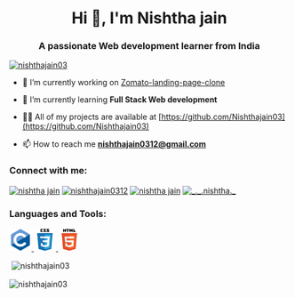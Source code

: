 <h1 align="center">Hi 👋, I'm Nishtha jain</h1>
<h3 align="center">A passionate Web development learner from India</h3>

<p align="left"> <a href="https://github.com/ryo-ma/github-profile-trophy"><img src="https://github-profile-trophy.vercel.app/?username=nishthajain03" alt="nishthajain03" /></a> </p>

- 🔭 I’m currently working on [Zomato-landing-page-clone](https://github.com/Nishthajain03/Zomato-landing-page)

- 🌱 I’m currently learning **Full Stack Web development**

- 👨‍💻 All of my projects are available at [https://github.com/Nishthajain03](https://github.com/Nishthajain03)

- 📫 How to reach me **nishthajain0312@gmail.com**

<h3 align="left">Connect with me:</h3>
<p align="left">
<a href="https://linkedin.com/in/nishtha jain" target="blank"><img align="center" src="https://raw.githubusercontent.com/rahuldkjain/github-profile-readme-generator/master/src/images/icons/Social/linked-in-alt.svg" alt="nishtha jain" height="30" width="40" /></a>
<a href="https://codesandbox.com/nishthajain0312" target="blank"><img align="center" src="https://raw.githubusercontent.com/rahuldkjain/github-profile-readme-generator/master/src/images/icons/Social/codesandbox.svg" alt="nishthajain0312" height="30" width="40" /></a>
<a href="https://fb.com/nishtha jain" target="blank"><img align="center" src="https://raw.githubusercontent.com/rahuldkjain/github-profile-readme-generator/master/src/images/icons/Social/facebook.svg" alt="nishtha jain" height="30" width="40" /></a>
<a href="https://instagram.com/_._.nishtha._" target="blank"><img align="center" src="https://raw.githubusercontent.com/rahuldkjain/github-profile-readme-generator/master/src/images/icons/Social/instagram.svg" alt="_._.nishtha._" height="30" width="40" /></a>
</p>

<h3 align="left">Languages and Tools:</h3>
<p align="left"> <a href="https://www.cprogramming.com/" target="_blank" rel="noreferrer"> <img src="https://raw.githubusercontent.com/devicons/devicon/master/icons/c/c-original.svg" alt="c" width="40" height="40"/> </a> <a href="https://www.w3schools.com/css/" target="_blank" rel="noreferrer"> <img src="https://raw.githubusercontent.com/devicons/devicon/master/icons/css3/css3-original-wordmark.svg" alt="css3" width="40" height="40"/> </a> <a href="https://www.w3.org/html/" target="_blank" rel="noreferrer"> <img src="https://raw.githubusercontent.com/devicons/devicon/master/icons/html5/html5-original-wordmark.svg" alt="html5" width="40" height="40"/> </a> </p>

<p>&nbsp;<img align="center" src="https://github-readme-stats.vercel.app/api?username=nishthajain03&show_icons=true&locale=en" alt="nishthajain03" /></p>

<p><img align="center" src="https://github-readme-streak-stats.herokuapp.com/?user=nishthajain03&" alt="nishthajain03" /></p>
